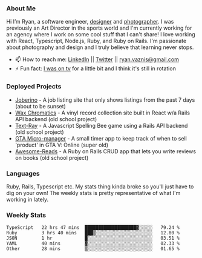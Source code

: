 ### About Me
Hi I’m Ryan, a software engineer, [designer](https://www.denvermullets.com/video) and [photographer](https://www.denvermullets.com/). I was previously an Art Director in the sports world and I'm currently working for an agency where I work on some cool stuff that I can't share! I love working with React, Typescript, Node.js, Ruby, and Ruby on Rails. I'm passionate about photography and design and I truly believe that learning never stops.

- 📫 How to reach me: [LinkedIn](https://www.linkedin.com/in/ryanvaznis) || [Twitter](https://twitter.com/ryanvaznis) || ryan.vaznis@gmail.com
- ⚡ Fun fact: [I was on tv](https://vimeo.com/381425882) for a little bit and I think it's still in rotation

<!-- ### Currently Working On
- [Video Game] In my free time I've been working on a game built with Godot Engine and GDScript (similar to Python)
- [Joberino](https://github.com/denvermullets/joberino-portal-api) - A local job scraper that pulls from job sites within the last 24hrs so you can stay on top of unique job postings day to day. Hide jobs you don't want and hides all Senior level jobs. Feel free to fork / clone and make PR's! -->


### Deployed Projects

- [Joberino](https://joberino.dev) - A job listing site that only shows listings from the past 7 days (about to be sunset)
- [Wax Chromatics](https://waxchromatics.com) - A vinyl record collection site built in React w/a Rails API backend (old school project)
- [Text-Ray](https://text-ray.xyz) - A Javascript Spelling Bee game using a Rails API backend (old school project)
- [GTA Micro-manager](https://gtao-tracker.xyz) - A small timer app to keep track of when to sell 'product' in GTA V: Online (super old)
- [Awesome-Reads](https://awesome-reads.com) - A Ruby on Rails CRUD app that lets you write reviews on books (old school project)

### Languages

Ruby, Rails, Typescript etc. My stats thing kinda broke so you'll just have to dig on your own! The weekly stats is pretty representative of what I'm working in lately.
<!--
[![Top Langs](https://github-readme-stats.vercel.app/api/top-langs/?username=denvermullets&exclude_repo=ninetynine-staples&layout=compact&langs_count=10)](https://github.com/denvermullets)
-->

### Weekly Stats
<!--START_SECTION:waka-->

```text
TypeScript   22 hrs 47 mins  ███████████████████▓░░░░░   79.24 %
Ruby         3 hrs 40 mins   ███▒░░░░░░░░░░░░░░░░░░░░░   12.80 %
JSON         1 hr            █░░░░░░░░░░░░░░░░░░░░░░░░   03.51 %
YAML         40 mins         ▓░░░░░░░░░░░░░░░░░░░░░░░░   02.33 %
Other        28 mins         ▒░░░░░░░░░░░░░░░░░░░░░░░░   01.65 %
```

<!--END_SECTION:waka-->


